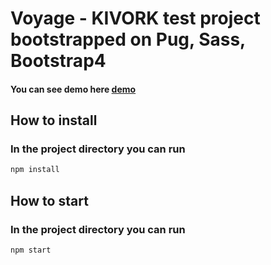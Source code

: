 # Voyage - KIVORK test project bootstrapped on Pug, Sass, Bootstrap4

#### You can see demo here [demo](https://alexpol19.github.io/Kivork-test/)

## How to install
### In the project directory you can run
```bash 
npm install
```
## How to start 
### In the project directory you can run
```bash 
npm start
```
